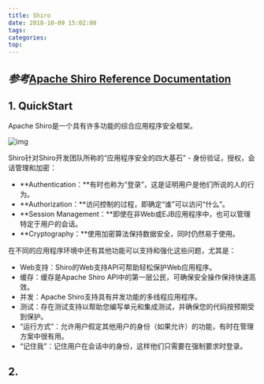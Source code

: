 ```yaml
---
title: Shiro
date: 2018-10-09 15:02:00
tags: 
categories: 
top:
---
```


## *参考*[Apache Shiro Reference Documentation](https://shiro.apache.org/reference.html#apache-shiro-reference-documentation)

<!-- more -->

## 1. QuickStart

Apache Shiro是一个具有许多功能的综合应用程序安全框架。

![img](https://shiro.apache.org/assets/images/ShiroFeatures.png)

Shiro针对Shiro开发团队所称的“应用程序安全的四大基石” - 身份验证，授权，会话管理和加密：

* **Authentication：**有时也称为“登录”，这是证明用户是他们所说的人的行为。
* **Authorization：**访问控制的过程，即确定“谁”可以访问“什么”。
* **Session Management：**即使在非Web或EJB应用程序中，也可以管理特定于用户的会话。
* **Cryptography：**使用加密算法保持数据安全，同时仍然易于使用。

在不同的应用程序环境中还有其他功能可以支持和强化这些问题，尤其是：

* Web支持：Shiro的Web支持API可帮助轻松保护Web应用程序。
* 缓存：缓存是Apache Shiro API中的第一层公民，可确保安全操作保持快速高效。
* 并发：Apache Shiro支持具有并发功能的多线程应用程序。
* 测试：存在测试支持以帮助您编写单元和集成测试，并确保您的代码按预期受到保护。
* “运行方式”：允许用户假定其他用户的身份（如果允许）的功能，有时在管理方案中很有用。
* “记住我”：记住用户在会话中的身份，这样他们只需要在强制要求时登录。

## 2.